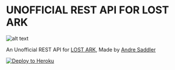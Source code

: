 #  UNOFFICIAL REST API FOR LOST ARK

![alt text](https://images.ctfassets.net/umhrp0op95v1/S3yKwaVAOi8Bgqg4n4scf/adae769671b271b88f97d31721432986/LA_LOGO.png)

An Unofficial REST API for [LOST ARK](https://www.playlostark.com/en-us/news), Made by [Andre Saddler](https://github.com/axsddlr)

<p><a href="https://heroku.com/deploy" rel="nofollow"><img src="https://camo.githubusercontent.com/c0824806f5221ebb7d25e559568582dd39dd1170/68747470733a2f2f7777772e6865726f6b7563646e2e636f6d2f6465706c6f792f627574746f6e2e706e67" alt="Deploy to Heroku" data-canonical-src="https://www.herokucdn.com/deploy/button.png" style="max-width:100%;"></a></p>
